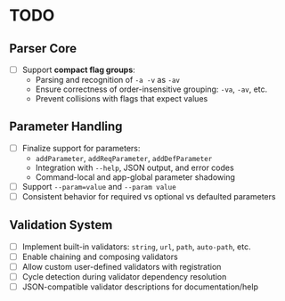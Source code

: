# TODO

## Parser Core

- [ ] Support **compact flag groups**:
    - Parsing and recognition of `-a -v` as `-av`
    - Ensure correctness of order-insensitive grouping: `-va`, `-av`, etc.
    - Prevent collisions with flags that expect values

## Parameter Handling

- [ ] Finalize support for parameters:
    - `addParameter`, `addReqParameter`, `addDefParameter`
    - Integration with `--help`, JSON output, and error codes
    - Command-local and app-global parameter shadowing
- [ ] Support `--param=value` and `--param value`
- [ ] Consistent behavior for required vs optional vs defaulted parameters

## Validation System

- [ ] Implement built-in validators: `string`, `url`, `path`, `auto-path`, etc.
- [ ] Enable chaining and composing validators
- [ ] Allow custom user-defined validators with registration
- [ ] Cycle detection during validator dependency resolution
- [ ] JSON-compatible validator descriptions for documentation/help
